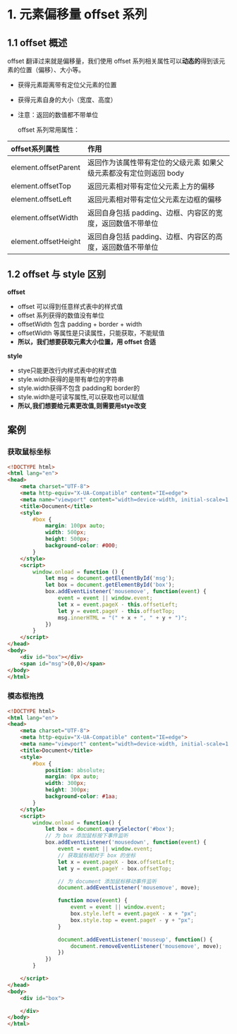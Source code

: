# 1. 元素偏移量 offset 系列

## 1.1 offset 概述

offset 翻译过来就是偏移量，我们使用 offset 系列相关属性可以**动态的**得到该元素的位置（偏移）、大小等。

- 获得元素距离带有定位父元素的位置

- 获得元素自身的大小（宽度、高度）

- 注意：返回的数值都不带单位

  

  offset 系列常用属性：

| **offset系列属性**   | 作用                                                         |
| :------------------- | :----------------------------------------------------------- |
| element.offsetParent | 返回作为该属性带有定位的父级元素 如果父级元素都没有定位则返回 body |
| element.offsetTop    | 返回元素相对带有定位父元素上方的偏移                         |
| element.offsetLeft   | 返回元素相对带有定位父元素左边框的偏移                       |
| element.offsetWidth  | 返回自身包括 padding、边框、内容区的宽度，返回数值不带单位   |
| element.offsetHeight | 返回自身包括 padding、边框、内容区的高度，返回数值不带单位   |

## 1.2 offset 与 style 区别

**offset**

- offset 可以得到任意样式表中的样式值
- offset 系列获得的数值没有单位
- offsetWidth 包含 padding + border + width
- offsetWidth 等属性是只读属性，只能获取，不能赋值
- **所以，我们想要获取元素大小位置，用 offset 合适**

**style**

- stye只能更改行内样式表中的样式值
- style.width获得的是带有单位的字符串
- style.width获得不包含 padding和 border的
- style.width是可读写属性,可以获取也可以赋值
- **所以,我们想要给元素更改值,则需要用stye改变**

## 案例

### 获取鼠标坐标

```html
<!DOCTYPE html>
<html lang="en">
<head>
    <meta charset="UTF-8">
    <meta http-equiv="X-UA-Compatible" content="IE=edge">
    <meta name="viewport" content="width=device-width, initial-scale=1.0">
    <title>Document</title>
    <style>
        #box { 
            margin: 100px auto;
            width: 500px;
            height: 500px;
            background-color: #000;
        }
    </style>
    <script>
        window.onload = function () {
            let msg = document.getElementById('msg');
            let box = document.getElementById('box');
            box.addEventListener('mousemove', function(event) {
                event = event || window.event;
                let x = event.pageX - this.offsetLeft;
                let y = event.pageY - this.offsetTop;
                msg.innerHTML = "(" + x + ", " + y + ")";
            })
        }
    </script>
</head>
<body>
    <div id="box"></div>
    <span id="msg">(0,0)</span>
</body>
</html>
```

### 模态框拖拽

```html
<!DOCTYPE html>
<html lang="en">
<head>
    <meta charset="UTF-8">
    <meta http-equiv="X-UA-Compatible" content="IE=edge">
    <meta name="viewport" content="width=device-width, initial-scale=1.0">
    <title>Document</title>
    <style>
        #box {
            position: absolute;
            margin: 0px auto;
            width: 300px;
            height: 300px;
            background-color: #1aa;
        }
    </style>
    <script>
        window.onload = function() {
            let box = document.querySelector('#box');
            // 为 box 添加鼠标按下事件监听
            box.addEventListener('mousedown', function(event) {
                event = event || window.event;
                // 获取鼠标相对于 box 的坐标
                let x = event.pageX - box.offsetLeft;
                let y = event.pageY - box.offsetTop;

                // 为 document 添加鼠标移动事件监听
                document.addEventListener('mousemove', move);

                function move(event) {
                    event = event || window.event;
                    box.style.left = event.pageX - x + "px";
                    box.style.top = event.pageY - y + "px";
                }

                document.addEventListener('mouseup', function() {
                    document.removeEventListener('mousemove', move);
                })
            })
        }

    </script>
</head>
<body>
    <div id="box">

    </div>
</body>
</html>
```


